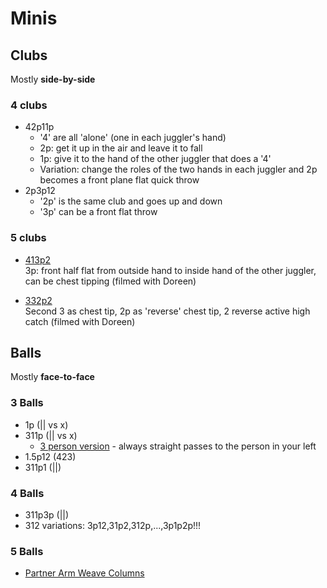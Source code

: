 # Minis

## Clubs

Mostly **side-by-side**

### 4 clubs

- 42p11p  
  - '4' are all 'alone' (one in each juggler's hand)
  - 2p: get it up in the air and leave it to fall
  - 1p: give it to the hand of the other juggler that does a '4'
  - Variation: change the roles of the two hands in each juggler and 2p becomes a front plane flat quick throw
- 2p3p12  
  - '2p' is the same club and goes up and down
  - '3p' can be a front flat throw

### 5 clubs

- [413p2](https://www.instagram.com/p/BsHEZpyA8Ii/?utm_source=ig_web_copy_link)  
3p: front half flat from outside hand to inside hand of the other juggler,
can be chest tipping (filmed with Doreen)

- [332p2](https://www.instagram.com/p/BsKwDn7gMFs/?utm_source=ig_web_copy_link)  
Second 3 as chest tip, 2p as 'reverse' chest tip, 2 reverse active high catch
(filmed with Doreen)

## Balls

Mostly **face-to-face**

### 3 Balls

- 1p (|| vs x)
- 311p (|| vs x)
  - [3 person version](https://youtu.be/GC_fLpkLye8?t=68) - always straight passes to the person in your left
- 1.5p12 (423)
- 311p1 (||)

### 4 Balls

- 311p3p (||)
- 312 variations: 3p12,31p2,312p,...,3p1p2p!!!

### 5 Balls

- [Partner Arm Weave Columns](https://youtu.be/KVxZmKU21W0?t=116)

